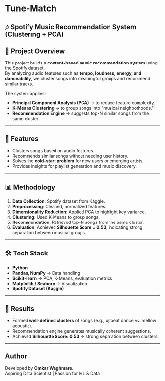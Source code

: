 # Tune-Match

## 🎶 Spotify Music Recommendation System (Clustering + PCA)

## 📌 Project Overview
This project builds a **content-based music recommendation system** using the Spotify dataset.  
By analyzing audio features such as **tempo, loudness, energy, and danceability**, we cluster songs into meaningful groups and recommend similar tracks.  

The system applies:
- **Principal Component Analysis (PCA)** → to reduce feature complexity.  
- **K-Means Clustering** → to group songs into "musical neighborhoods."  
- **Recommendation Engine** → suggests top-N similar songs from the same cluster.  

---

## 🚀 Features
- Clusters songs based on audio features.  
- Recommends similar songs without needing user history.  
- Solves the **cold-start problem** for new users or emerging artists.  
- Provides insights for playlist generation and music discovery.  

---

## 📊 Methodology
1. **Data Collection**: Spotify dataset from Kaggle.  
2. **Preprocessing**: Cleaned, normalized features.  
3. **Dimensionality Reduction**: Applied PCA to highlight key variance.  
4. **Clustering**: Used K-Means to group songs.  
5. **Recommendation**: Retrieved top-N songs from the same cluster.  
6. **Evaluation**: Achieved **Silhouette Score = 0.53**, indicating strong separation between musical groups.  

---

## 🛠️ Tech Stack
- **Python**  
- **Pandas, NumPy** → Data handling  
- **Scikit-learn** → PCA, K-Means, evaluation metrics  
- **Matplotlib / Seaborn** → Visualization  
- **Spotify Dataset (Kaggle)**  

---

## 🎯 Results
- Formed **well-defined clusters** of songs (e.g., upbeat dance vs. mellow acoustic).  
- Recommendation engine generates musically coherent suggestions.  
- Achieved **Silhouette Score: 0.53** → strong separation between clusters.  

---
## Author

Developed by **Omkar Waghmare**.  
Aspiring Data Scientist | Passion for ML & Data
